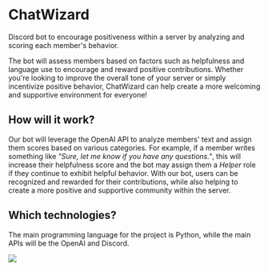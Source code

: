 # ChatWizard
Discord bot to encourage positiveness within a server by analyzing and scoring each member's behavior.

The bot will assess members based on factors such as helpfulness and language use to encourage and reward positive contributions. Whether you're looking to improve the overall tone of your server or simply incentivize positive behavior, ChatWizard can help create a more welcoming and supportive environment for everyone!

## How will it work?
Our bot will leverage the OpenAI API to analyze members' text and assign them scores based on various categories. For example, if a member writes something like <em>"Sure, let me know if you have any questions."</em>, this will increase their helpfulness score and the bot may assign them a <em>Helper</em> role if they continue to exhibit helpful behavior. With our bot, users can be recognized and rewarded for their contributions, while also helping to create a more positive and supportive community within the server.

## Which technologies?
The main programming language for the project is Python, while the main APIs will be the OpenAI and Discord.

<img src="https://img.shields.io/github/license/ulasonat/prime-video-plus?color=blue&label=License"/>
